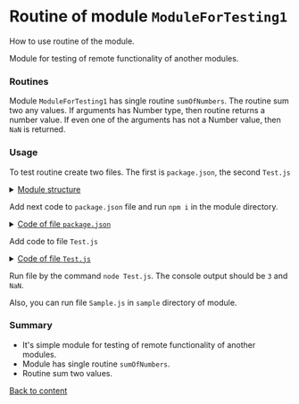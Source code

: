 # Routine of module `ModuleForTesting1`

How to use routine of the module.

Module for testing of remote functionality of another modules.

### Routines

Module `ModuleForTesting1` has single routine `sumOfNumbers`. The routine sum two any values. If arguments has Number type, then routine returns a number value. If even one of the arguments has not a Number value, then `NaN` is returned.

### Usage 

To test routine create two files. The first is `package.json`, the second `Test.js` 

<details>
  <summary><u>Module structure</u></summary>

```
routineFromPreAndBody
        ├── Test.js
        └── package.json
```

</details>

Add next code to `package.json` file and run `npm i` in the module directory.

<details>
    <summary><u>Code of file <code>package.json</code></u></summary>

```json    
{
  "dependencies": {
    "wTools": ""
  }
}
```

</details>

Add code to file `Test.js`

<details>
 <summary><u>Code of file <code>Test.js</code></u></summary> 

```
if( typeof module !== 'undefined' )
require( '../' );
var _ = wTools;

var result = _.sumOfNumbers( 1, 2 );

console.log( result );

var result = _.sumOfNumbers( 1, 'a' );

console.log( result );
```

</details>

Run file by the command `node Test.js`. The console output should be `3` and `NaN`.

Also, you can run file `Sample.js` in `sample` directory of module.

### Summary

- It's simple module for testing of remote functionality of another modules.
- Module has single routine `sumOfNumbers`.
- Routine sum two values.

[Back to content](./README.md#Tutorials)
